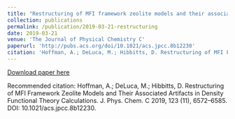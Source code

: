 ```yaml
---
title: "Restructuring of MFI framework zeolite models and their associated artifacts in density functional theory calculations"
collection: publications
permalink: /publication/2019-03-21-restructuring
date: 2019-03-21
venue: 'The Journal of Physical Chemistry C'
paperurl: 'http://pubs.acs.org/doi/10.1021/acs.jpcc.8b12230'
citation: 'Hoffman, A.; DeLuca, M.; Hibbitts, D. Restructuring of MFI Framework Zeolite Models and Their Associated Artifacts in Density Functional Theory Calculations. J. Phys. Chem. C 2019, 123 (11), 6572–6585. DOI: 10.1021/acs.jpcc.8b12230.'
---
```

[Download paper here](http://pubs.acs.org/doi/10.1021/acs.jpcc.8b12230)

Recommended citation: Hoffman, A.; DeLuca, M.; Hibbitts, D. Restructuring of MFI Framework Zeolite Models and Their Associated Artifacts in Density Functional Theory Calculations. J. Phys. Chem. C 2019, 123 (11), 6572–6585. DOI: 10.1021/acs.jpcc.8b12230.
